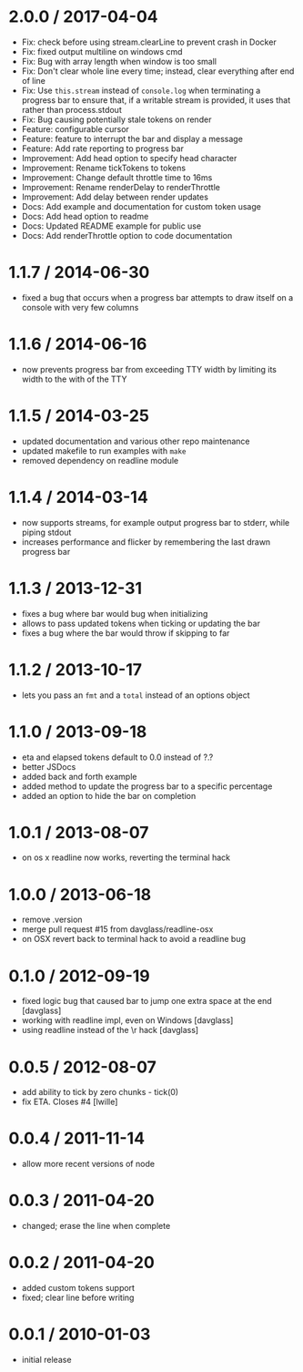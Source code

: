 # 2.0.0 / 2017-04-04

* Fix: check before using stream.clearLine to prevent crash in Docker
* Fix: fixed output multiline on windows cmd
* Fix: Bug with array length when window is too small
* Fix: Don't clear whole line every time; instead, clear everything after end of line
* Fix: Use `this.stream` instead of `console.log` when terminating a progress bar to ensure that, if a writable stream is provided, it uses that rather than process.stdout
* Fix: Bug causing potentially stale tokens on render
* Feature: configurable cursor
* Feature: feature to interrupt the bar and display a message
* Feature: Add rate reporting to progress bar
* Improvement: Add head option to specify head character
* Improvement: Rename tickTokens to tokens
* Improvement: Change default throttle time to 16ms
* Improvement: Rename renderDelay to renderThrottle
* Improvement: Add delay between render updates
* Docs: Add example and documentation for custom token usage
* Docs: Add head option to readme
* Docs: Updated README example for public use
* Docs: Add renderThrottle option to code documentation

# 1.1.7 / 2014-06-30

* fixed a bug that occurs when a progress bar attempts to draw itself
  on a console with very few columns

# 1.1.6 / 2014-06-16

* now prevents progress bar from exceeding TTY width by limiting its width to
  the with of the TTY

# 1.1.5 / 2014-03-25

* updated documentation and various other repo maintenance
* updated makefile to run examples with `make`
* removed dependency on readline module

# 1.1.4 / 2014-03-14

* now supports streams, for example output progress bar to stderr, while piping
  stdout
* increases performance and flicker by remembering the last drawn progress bar

# 1.1.3 / 2013-12-31

* fixes a bug where bar would bug when initializing
* allows to pass updated tokens when ticking or updating the bar
* fixes a bug where the bar would throw if skipping to far

# 1.1.2 / 2013-10-17

* lets you pass an `fmt` and a `total` instead of an options object

# 1.1.0 / 2013-09-18

* eta and elapsed tokens default to 0.0 instead of ?.?
* better JSDocs
* added back and forth example
* added method to update the progress bar to a specific percentage
* added an option to hide the bar on completion

# 1.0.1 / 2013-08-07

* on os x readline now works, reverting the terminal hack

# 1.0.0 / 2013-06-18

* remove .version
* merge pull request #15 from davglass/readline-osx
* on OSX revert back to terminal hack to avoid a readline bug

# 0.1.0 / 2012-09-19

* fixed logic bug that caused bar to jump one extra space at the end [davglass]
* working with readline impl, even on Windows [davglass]
* using readline instead of the \r hack [davglass]

# 0.0.5 / 2012-08-07

* add ability to tick by zero chunks - tick(0)
* fix ETA. Closes #4 [lwille]

# 0.0.4 / 2011-11-14

* allow more recent versions of node

# 0.0.3 / 2011-04-20

* changed; erase the line when complete

# 0.0.2 / 2011-04-20

* added custom tokens support
* fixed; clear line before writing

# 0.0.1 / 2010-01-03

* initial release
